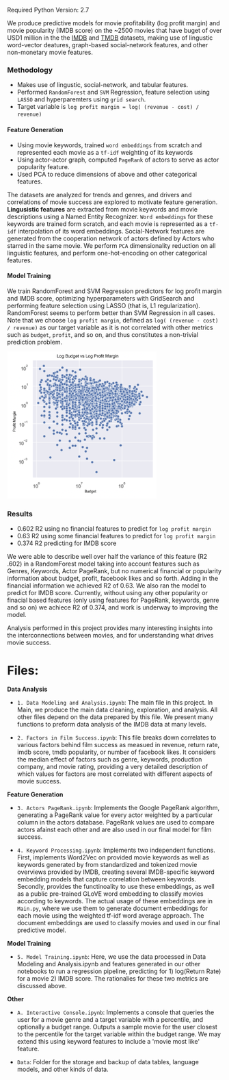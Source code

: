 Required Python Version: 2.7

We produce predictive models for movie profitability (log profit margin) and movie popularity (IMDB score) on the ~2500 movies that have buget of over USD1 million in the the [IMDB](https://data.world/popculture/imdb-5000-movie-dataset) and [TMDB](https://www.kaggle.com/tmdb/tmdb-movie-metadata) datasets, making use of lingustic word-vector deatures, graph-based social-network features, and other non-monetary movie features.

### Methodology
- Makes use of lingustic, social-network, and tabular features.
- Performed `RandomForest` and `SVM` Regression, feature selection using `LASSO` and hyperparemters using `grid search`.
- Target variable is `log profit margin = log( (revenue - cost) / revenue)`

#### Feature Generation
- Using movie keywords, trained `word embeddings` from scratch and represented each movie as a `tf-idf` weighting of its keywords
- Using actor-actor graph, computed `PageRank` of actors to serve as actor popularity feature.
- Used PCA to reduce dimensions of above and other categorical features.

The datasets are analyzed for trends and genres, and drivers and correlations of movie success are explored to motivate feature generation.
**Lingusistic features** are extracted from movie keywords and movie descriptions using a Named Entity Recognizer. `Word embeddings` for these keywords are trained form scratch, and each movie is represented as a `tf-idf` interpolation of its word embeddings. Social-Network features are generated from the cooperation network of actors defined by Actors who starred in the same movie. We perform `PCA` dimensionality reduction on all linguistic features, and perform one-hot-encoding on other categorical features.

#### Model Training
We train RandomForest and SVM Regression predictors for log profit margin and IMDB score, optimizing hyperparameters with GridSearch and performing feature selection using LASSO (that is, L1 regularization). RandomForest seems to perform better than SVM Regression in all cases. Note that we choose `log profit margin`, defined as `log( (revenue - cost) / revenue)` as our target variable as it is not correlated with other metrics such as `budget`, `profit`, and so on, and thus constitutes a non-trivial prediction problem.

<img src="target_var_corr.png" alt="target variable corr" width="350"/>

### Results
 - 0.602 R2 using no financial features to predict for `log profit margin`
 - 0.63 R2 using some financial features to predict for `log profit margin`
 - 0.374 R2 predicting for IMDB score
 
We were able to describe well over half the variance of this feature (R2 .602) in a RandomForest model taking into account features such as Genres, Keywords, Actor PageRank, but no numerical financial or popularity information about budget, profit, facebook likes and so forth. Adding in the financial information we achieved R2 of 0.63.
We also ran the model to predict for IMDB score. Currently, without using any other popularity or finacial based features (only using features for PageRank, keywords, genre and so on) we achiece R2 of 0.374, and work is underway to improving the model.

Analysis performed in this project provides many interesting insights into the interconnections between movies, and for understanding what drives movie success.

# Files:
**Data Analysis**
 - `1. Data Modeling and Analysis.ipynb`: The main file in this project. In Main, we produce the main data cleaning, exploration, and analysis. All other files depend on the data prepared by this file. We present many functions to preform data analysis of the IMDB data at many levels.

 - `2. Factors in Film Success.ipynb`: This file breaks down correlates to various factors behind film success as measued in revenue, return rate, imdb score, tmdb popularity, or number of facebook likes. It considers the median effect of factors such as genre, keywords, production company, and movie rating, providing a very detailed description of which values for factors are most correlated with different aspects of movie success.

**Feature Generation**
- `3. Actors PageRank.ipynb`: Implements the Google PageRank algorithm, generating a PageRank value for every actor weighted by a particular column in the actors database. PageRank values are used to compare actors afainst each other and are also used in our final model for film success.

- `4. Keyword Processing.ipynb`: Implements two independent functions. First, implements Word2Vec on provided movie keywords as well as keywords generated by from standardized and tokenized movie overviews provided by IMDB, creating several IMDB-specific keyword embedding models that capture correlation between keywords. Secondly, provides the functinoality to use these embeddings, as well as a public pre-trained GLoVE word embedding to classify movies according to keywords. The actual usage of these embeddings are in `Main.py`, where we use them to generate document embeddings for each movie using the weighted tf-idf word average approach. The document embeddings are used to classify movies and used in our final predictive model.

**Model Training**
 - `5. Model Training.ipynb`: Here, we use the data processed in Data Modeling and Analysis.ipynb and features generated in our other notebooks to run a regression pipeline, predicting for 1) log(Return Rate) for a movie 2) IMDB score. The rationalies for these two metrics are discussed above.

**Other**
- `A. Interactive Console.ipynb`: Implements a console that queries the user for a movie genre and a target variable with a percentile, and optionally a budget range. Outputs a sample movie for the user closest to the percentile for the target variable within the budget range. We may extend this using keyword features to include a 'movie most like' feature.

- `Data`: Folder for the storage and backup of data tables, language models, and other kinds of data.


